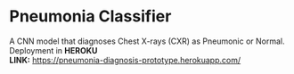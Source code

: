 # Pneumonia Classifier
A CNN model that diagnoses Chest X-rays (CXR) as Pneumonic or Normal.          
Deployment in **HEROKU**                                                                                                                   
**LINK:** https://pneumonia-diagnosis-prototype.herokuapp.com/

